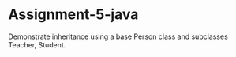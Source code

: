 # Assignment-5-java
Demonstrate inheritance using a base Person class and subclasses Teacher, Student.
